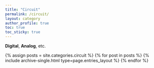 ```yaml
---
title: "Circuit"
permalink: /circuit/
layout: category
author_profile: true
toc: true
toc_sticky: true
---
```



**Digital**, **Analog**, etc.

{% assign posts = site.categories.circuit %}
{% for post in posts %} {% include archive-single.html type=page.entries_layout %} {% endfor %}
